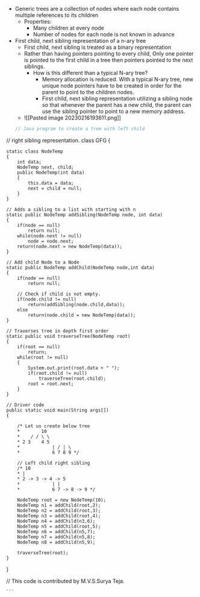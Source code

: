 - Generic trees are a collection of nodes where each node contains multiple references to its children
	- Properties:
		- Many children at every node
		- Number of nodes for each node is not known in advance
- First child, next sibling representation of a n-ary tree
	- First child, next sibling is treated as a binary representation 
	- Rather than having pointers pointing to every child, Only one pointer is pointed to the first child in a tree then pointers pointed to the next siblings. 
		- How is this different than a typical N-ary tree?
			- Memory allocation is reduced. With a typical N-ary tree, new unique node pointers have to be created in order for the parent to point to the children nodes. 
			- First child, next sibling representation utilizing a sibling node so that whenever the parent has a new child, the parent can use the sibling pointer to point to a new memory address.
	- ![[Pasted image 20230216193611.png]]
	```Java
	// Java program to create a tree with left child
// right sibling representation.
class GFG {
	
	static class NodeTemp
	{
		int data;
		NodeTemp next, child;
		public NodeTemp(int data)
		{
			this.data = data;
			next = child = null;
		}
	}
	
	// Adds a sibling to a list with starting with n
	static public NodeTemp addSibling(NodeTemp node, int data)
	{
		if(node == null)
			return null;
		while(node.next != null)
			node = node.next;
		return(node.next = new NodeTemp(data));
	}
		
	// Add child Node to a Node
	static public NodeTemp addChild(NodeTemp node,int data)
	{
		if(node == null)
			return null;
	
		// Check if child is not empty.
		if(node.child != null)
			return(addSibling(node.child,data));
		else
			return(node.child = new NodeTemp(data));
	}

	// Traverses tree in depth first order
	static public void traverseTree(NodeTemp root)
	{
		if(root == null)
			return;
		while(root != null)
		{
			System.out.print(root.data + " ");
			if(root.child != null)
				traverseTree(root.child);
			root = root.next;
		}
	}

	// Driver code
	public static void main(String args[])
	{
		
		/* Let us create below tree
		*		 10
		*	 / / \ \
		* 2 3	 4 5
		*			 | / | \
		*			 6 7 8 9 */
	
		// Left child right sibling
		/* 10
		* |
		* 2 -> 3 -> 4 -> 5
		*			 | |
		*			 6 7 -> 8 -> 9 */

		NodeTemp root = new NodeTemp(10);
		NodeTemp n1 = addChild(root,2);
		NodeTemp n2 = addChild(root,3);
		NodeTemp n3 = addChild(root,4);
		NodeTemp n4 = addChild(n3,6);
		NodeTemp n5 = addChild(root,5);
		NodeTemp n6 = addChild(n5,7);
		NodeTemp n7 = addChild(n5,8);
		NodeTemp n8 = addChild(n5,9);
		
		traverseTree(root);
	}
}

// This code is contributed by M.V.S.Surya Teja.

	```
